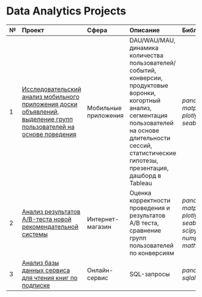 # Data Analytics Projects

| № | Проект | Сфера | Описание | Библиотеки | 
| :-------- | :-------- | :-------- | :-------- | :-------- | 
| 1 | [Исследовательский анализ мобильного приложения доски объявлений, выделение групп пользователей на основе поведения](ссылка) | Мобильные приложения | DAU/WAU/MAU, динамика количества пользователей/событий, конверсии, продуктовые воронки, когортный анализ, сегментация пользователей на основе длительности сессий, статистические гипотезы, презентация, дашборд в Tableau | *pandas*, *matplotlib*, *plotly*, *seaborn* |
| 2 | [Анализ результатов A/B-теста новой рекомендательной системы](ссылка) | Интернет-магазин | Оценка корректности проведения и результатов A/B теста, сравнение групп пользователей по конверсиям | *pandas*, *matplotlib*, *plotly*, *seaborn*, *scipy*, *numpy*, *math* | 
| 3 | [Анализ базы данных сервиса для чтения книг по подписке](ссылка) | Онлайн-сервис | SQL-запросы | *pandas*, *sqlalchemy* | 
